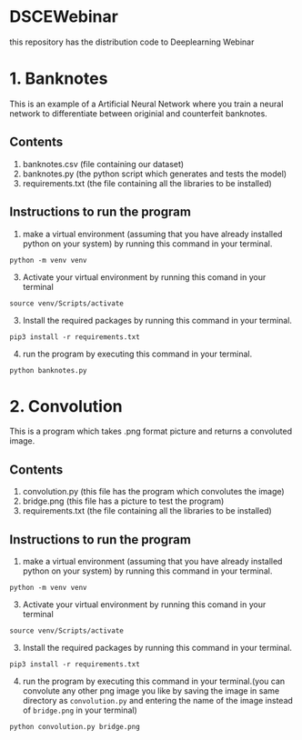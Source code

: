 # DSCEWebinar
this repository has the distribution code to Deeplearning Webinar
# 1. Banknotes 
This is an example of a Artificial Neural Network where you train a neural network to differentiate between originial and counterfeit banknotes.
## Contents
1. banknotes.csv (file containing our dataset)
2. banknotes.py (the python script which generates and tests the model)
3. requirements.txt (the file containing all the libraries to be installed)
## Instructions to run the program
1. make a virtual environment (assuming that you have already installed python on your system) by running this command in your terminal.
```
python -m venv venv
```
3. Activate your virtual environment by running this comand in your terminal
```
source venv/Scripts/activate
```
3. Install the required packages by running this command in your terminal.
```
pip3 install -r requirements.txt
```
4. run the program by executing this command in your terminal.
```
python banknotes.py
```
 # 2. Convolution 
 This is a program which takes .png format picture and returns a convoluted image.
 ## Contents
 1. convolution.py (this file has the program which convolutes the image)
 2. bridge.png (this file has a picture to test the program)
 3. requirements.txt (the file containing all the libraries to be installed)
 
## Instructions to run the program
1. make a virtual environment (assuming that you have already installed python on your system) by running this command in your terminal.
```
python -m venv venv
```
3. Activate your virtual environment by running this comand in your terminal
```
source venv/Scripts/activate
```
3. Install the required packages by running this command in your terminal.
```
pip3 install -r requirements.txt
```
4. run the program by executing this command in your terminal.(you can convolute any other png image you like by saving the image in same directory as ```convolution.py``` and entering the name of the image instead of ```bridge.png``` in your terminal)
```
python convolution.py bridge.png
```

